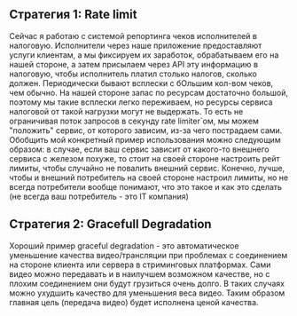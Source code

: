 ## Стратегия 1: Rate limit

Сейчас я работаю с системой репортинга чеков исполнителей в налоговую. Исполнители через наше приложение предоставляют услуги клиентам, а мы фиксируем их заработок, обрабатываем его на нашей стороне, а затем присылаем через API эту информацию в налоговую, чтобы исполнитель платил столько налогов, сколько должен.
Периодически бывают всплески с бОльшим кол-вом чеков, чем обычно. На нашей стороне запас по ресурсам достаточно большой, поэтому мы такие всплески легко переживаем, но ресурсы сервиса налоговой от такой нагрузки могут не выдержать. То есть не ограничивая поток запросов в секунду rate limiter`ом, мы можем "положить" сервис, от которого зависим, из-за чего пострадаем сами.
Обобщить мой конкретный пример использования можно следующим образом:
в случае, если ваш сервис зависит от какого-то внешнего сервиса с железом похуже, то стоит на своей стороне настроить рейт лимиты, чтобы случайно не повалить внешний сервис. Конечно, лучше, чтобы и внешний потребитель на своей стороне настроил лимиты, но не всегда потребители вообще понимают, что это такое и как это сделать (не всегда ваш потребитель - это IT компания)


## Стратегия 2: Gracefull Degradation

Хороший пример graceful degradation - это автоматическое уменьшение качества видео/трансляции при проблемах с соединением на стороне клиента или сервера в стриминговых платформах.
Сами видео можно передавать и в наилучшем возможном качестве, но с плохим соединением они будут грузиться очень долго. В таких случаях можно ухудшить качество для уменьшения веса видео. Таким образом главная цель (передача видео) будет исполнена ценой качества.